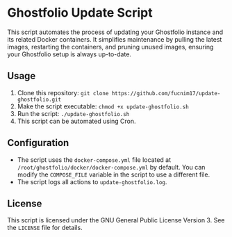 # Ghostfolio Update Script

This script automates the process of updating your Ghostfolio instance and its related Docker containers. It simplifies maintenance by pulling the latest images, restarting the containers, and pruning unused images, ensuring your Ghostfolio setup is always up-to-date.

## Usage

1.  Clone this repository: `git clone https://github.com/fucnim17/update-ghostfolio.git`
2.  Make the script executable: `chmod +x update-ghostfolio.sh`
3.  Run the script: `./update-ghostfolio.sh`
4.  This script can be automated using Cron.

## Configuration

*   The script uses the `docker-compose.yml` file located at `/root/ghostfolio/docker/docker-compose.yml` by default.  You can modify the `COMPOSE_FILE` variable in the script to use a different file.
*   The script logs all actions to `update-ghostfolio.log`.

## License

This script is licensed under the GNU General Public License Version 3. See the `LICENSE` file for details.
